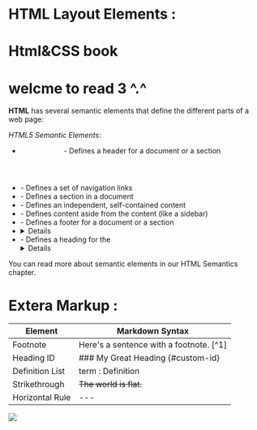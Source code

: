 # HTML Layout Elements :

# Html&CSS  book

# welcme to read 3 ^.^ 

**HTML** has several semantic elements that define the different parts of a web page:

*HTML5 Semantic Elements*:
* <header> - Defines a header for a document or a section
* <nav> - Defines a set of navigation links
* <section> - Defines a section in a document
* <article> - Defines an independent, self-contained content
* <aside> - Defines content aside from the content (like a sidebar)
* <footer> - Defines a footer for a document or a section
* <details> - Defines additional details that the user can open and close on demand
* <summary> - Defines a heading for the <details> element
You can read more about semantic elements in our HTML Semantics chapter.

# Extera Markup :

| Element | Markdown Syntax|
| ----------- | ----------- |
| Footnote|Here's a sentence with a footnote. [^1]|  
| Heading ID | ### My Great Heading {#custom-id} |
| Definition List|term : Definition|
| Strikethrough | ~~The world is flat.~~ |
|Horizontal Rule| --- |


![](https://content-managment.ru/images/uslugi/html-layout-575.png)







